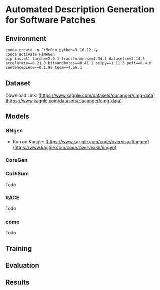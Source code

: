 # Automated Description Generation for Software Patches

## Environment
```
conda create -n FiMeGen python=3.10.12 -y
conda activate FiMeGen
pip install torch==2.0.1 transformers==4.34.1 datasets==2.14.5 accelerate==0.21.0 bitsandbytes==0.41.1 scipy==1.11.3 peft==0.4.0 sentencepiece==0.1.99 tqdm==4.66.1
```

## Dataset
Download Link: [https://www.kaggle.com/datasets/ducanger/cmg-data](https://www.kaggle.com/datasets/ducanger/cmg-data)


## Models

### NNgen
* Run on Kaggle: [https://www.kaggle.com/code/overvisual/nngen](https://www.kaggle.com/code/overvisual/nngen)

### CoreGen

### CoDiSum
Todo

### RACE
Todo

### come
Todo

## Training

## Evaluation

## Results
